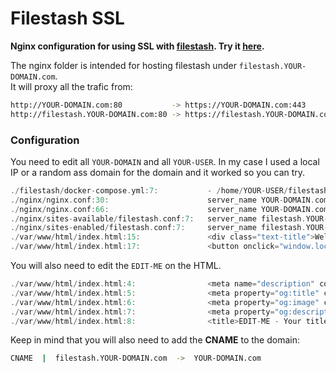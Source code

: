 # Filestash SSL
**Nginx configuration for using SSL with [filestash](https://www.filestash.app/). Try it [here](https://r4v10l1.github.io/filestash-ssl/var/www/html/).**

The nginx folder is intended for hosting filestash under `filestash.YOUR-DOMAIN.com`.  
It will proxy all the trafic from:
```bash
http://YOUR-DOMAIN.com:80           -> https://YOUR-DOMAIN.com:443
http://filestash.YOUR-DOMAIN.com:80 -> https://filestash.YOUR-DOMAIN.com:443 -> https://YOUR-DOMAIN.com:8334  
```

### Configuration
You need to edit all `YOUR-DOMAIN` and all `YOUR-USER`. In my case I used a local IP or a random ass domain for the domain and it worked so you can try.
```c
./filestash/docker-compose.yml:7:           - /home/YOUR-USER/filestash/DATA:/app/data/state
./nginx/nginx.conf:30:                      server_name YOUR-DOMAIN.com www.YOUR-DOMAIN.com;
./nginx/nginx.conf:66:                      server_name YOUR-DOMAIN.com www.YOUR-DOMAIN.com;
./nginx/sites-available/filestash.conf:7:   server_name filestash.YOUR-DOMAIN.com;
./nginx/sites-enabled/filestash.conf:7:     server_name filestash.YOUR-DOMAIN.com;
./var/www/html/index.html:15:               <div class="text-title">Welcome to YOUR-DOMAIN.com&trade;</div>
./var/www/html/index.html:17:               <button onclick="window.location='https://filestash.YOUR-DOMAIN.com/'">Go to filestash</button>
```
You will also need to edit the `EDIT-ME` on the HTML.
```c
./var/www/html/index.html:4:                <meta name="description" content="EDIT-ME - The description">
./var/www/html/index.html:5:                <meta property="og:title" content="EDIT-ME - Main page title">
./var/www/html/index.html:6:                <meta property="og:image" content="EDIT-ME - ./img/favico.svg">
./var/www/html/index.html:7:                <meta property="og:description" content="EDIT-ME - The description (previews)">
./var/www/html/index.html:8:                <title>EDIT-ME - Your title</title>
```
Keep in mind that you will also need to add the **CNAME** to the domain:
```bash
CNAME  |  filestash.YOUR-DOMAIN.com  ->  YOUR-DOMAIN.com
```
